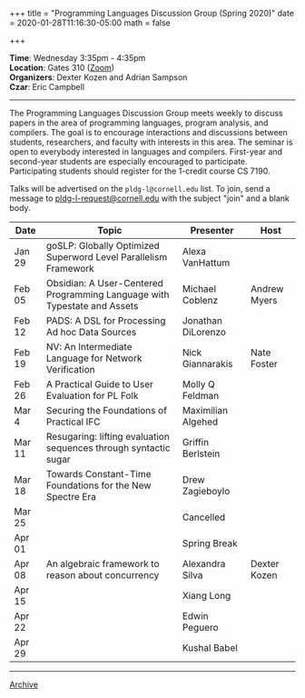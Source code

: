 +++
title = "Programming Languages Discussion Group (Spring 2020)"
date = 2020-01-28T11:16:30-05:00
math = false

+++

**Time**: Wednesday 3:35pm - 4:35pm <br/>
**Location**: Gates 310 ([Zoom][])<br/>
**Organizers**: Dexter Kozen and Adrian Sampson <br/>
**Czar**: Eric Campbell <br/>

[zoom]: ../../_cuonly

---

The Programming Languages Discussion Group meets weekly to discuss papers in the area of programming languages, program analysis, and compilers. The goal is to encourage interactions and discussions between students, researchers, and faculty with interests in this area. The seminar is open to everybody interested in languages and compilers. First-year and second-year students are especially encouraged to participate. Participating students should register for the 1-credit course CS 7190.

Talks will be advertised on the `pldg-l@cornell.edu` list. To join, send a message to [pldg-l-request@cornell.edu][join-pldg] with the subject "join" and a blank body.


| Date            | Topic       | Presenter | Host |
|-----------------|-------------|-----------|------|
| Jan 29 | goSLP: Globally Optimized Superword Level Parallelism Framework  | Alexa VanHattum | |
| Feb 05 | Obsidian: A User-Centered Programming Language with Typestate and Assets  | Michael Coblenz | Andrew Myers |
| Feb 12 | PADS: A DSL for Processing Ad hoc Data Sources | Jonathan DiLorenzo | |
| Feb 19 | NV: An Intermediate Language for Network Verification | Nick Giannarakis | Nate Foster |
| Feb 26 | A Practical Guide to User Evaluation for PL Folk | Molly Q Feldman | |
| Mar 4  | Securing the Foundations of Practical IFC | Maximilian Algehed | |
| Mar 11 | Resugaring: lifting evaluation sequences through syntactic sugar | Griffin Berlstein | |
| Mar 18 | Towards Constant-Time Foundations for the New Spectre Era | Drew Zagieboylo | |
| Mar 25 |  | Cancelled | |
| Apr 01 |  | Spring Break | |
| Apr 08 | An algebraic framework to reason about concurrency | Alexandra Silva | Dexter Kozen |
| Apr 15 |  | Xiang Long | |
| Apr 22 |  | Edwin Peguero | |
| Apr 29 |  | Kushal Babel | |

---

[Archive](../)

[join-pldg]: mailto:pldg-l-request@cornell.edu?subject=join
